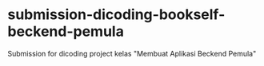 # submission-dicoding-bookself-beckend-pemula


Submission for dicoding project kelas "Membuat Aplikasi Beckend Pemula"
